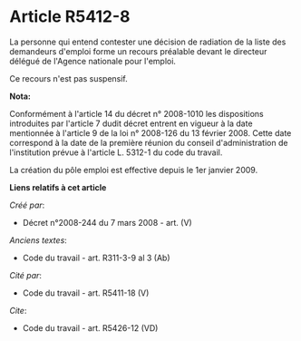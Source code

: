 # Article R5412-8

La personne qui entend contester une décision de radiation de la liste des demandeurs d'emploi forme un recours préalable
devant le directeur délégué de l'Agence nationale pour l'emploi.

Ce recours n'est pas suspensif.

**Nota:**

Conformément à l'article 14 du décret n° 2008-1010 les dispositions introduites par l'article 7 dudit décret entrent en
vigueur à la date mentionnée à l'article 9 de la loi n° 2008-126 du 13 février 2008. Cette date correspond à la date de la
première réunion du conseil d'administration de l'institution prévue à l'article L. 5312-1 du code du travail.

La création du pôle emploi est effective depuis le 1er janvier 2009.

**Liens relatifs à cet article**

_Créé par_:

  - Décret n°2008-244 du 7 mars 2008 - art. (V)

_Anciens textes_:

  - Code du travail - art. R311-3-9 al 3 (Ab)

_Cité par_:

  - Code du travail - art. R5411-18 (V)

_Cite_:

  - Code du travail - art. R5426-12 (VD)
